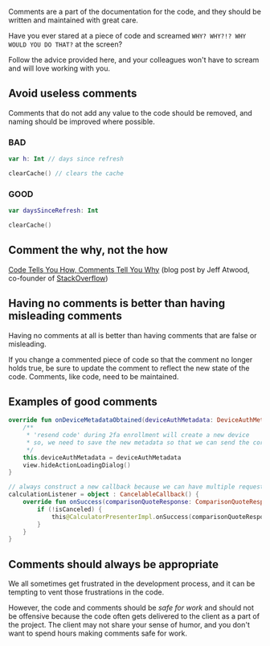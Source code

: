 Comments are a part of the documentation for the code, and they should be written and maintained with great care.

Have you ever stared at a piece of code and screamed `WHY? WHY?!? WHY WOULD YOU DO THAT?` at the screen?

Follow the advice provided here, and your colleagues won't have to scream and will love working with you.

## Avoid useless comments

Comments that do not add any value to the code should be removed, and naming should be improved where possible.

### BAD

```kotlin
var h: Int // days since refresh

clearCache() // clears the cache
```

### GOOD

```kotlin
var daysSinceRefresh: Int

clearCache()
```

## Comment the why, not the how

[Code Tells You How, Comments Tell You Why](http://blog.codinghorror.com/code-tells-you-how-comments-tell-you-why/)
(blog post by Jeff Atwood, co-founder of [StackOverflow](http://stackoverflow.com/))

## Having no comments is better than having misleading comments

Having no comments at all is better than having comments that are false or misleading.

If you change a commented piece of code so that the comment no longer holds true, be sure to update the comment to reflect the new state of the code.
Comments, like code, need to be maintained.

## Examples of good comments

```kotlin
override fun onDeviceMetadataObtained(deviceAuthMetadata: DeviceAuthMetadata) {
    /**
     * 'resend code' during 2fa enrollment will create a new device
     * so, we need to save the new metadata so that we can send the correct followOnId and deviceId
     */
    this.deviceAuthMetadata = deviceAuthMetadata
    view.hideActionLoadingDialog()
}
```

```kotlin
// always construct a new callback because we can have multiple requests running in parallel
calculationListener = object : CancelableCallback() {
    override fun onSuccess(comparisonQuoteResponse: ComparisonQuoteResponse, response: Response) {
        if (!isCanceled) {
            this@CalculatorPresenterImpl.onSuccess(comparisonQuoteResponse, false)
        }
    }
}
```

## Comments should always be appropriate

We all sometimes get frustrated in the development process, and it can be tempting to vent those frustrations in the code.

However, the code and comments should be *safe for work* and should not be offensive because the code often gets delivered to the client as a part of the project. The client may not share your sense of humor, and you don't want to spend hours making comments safe for work.
